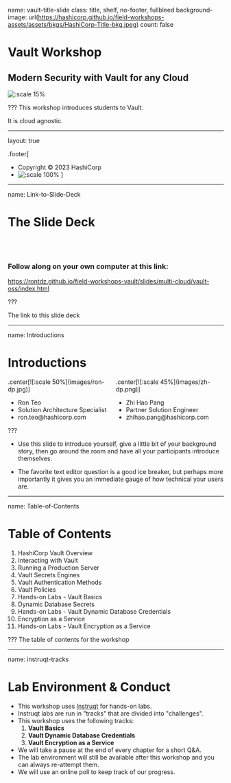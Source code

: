 name: vault-title-slide
class: title, shelf, no-footer, fullbleed
background-image: url(https://hashicorp.github.io/field-workshops-assets/assets/bkgs/HashiCorp-Title-bkg.jpeg)
count: false

# Vault Workshop
## Modern Security with Vault for any Cloud

![:scale 15%](https://hashicorp.github.io/field-workshops-assets/assets/logos/logo_vault.png)

???
This workshop introduces students to Vault.

It is cloud agnostic.

---
layout: true

.footer[
- Copyright © 2023 HashiCorp
- ![:scale 100%](https://hashicorp.github.io/field-workshops-assets/assets/logos/HashiCorp_Icon_Black.svg)
]

---
name: Link-to-Slide-Deck
# The Slide Deck
<br><br>
### Follow along on your own computer at this link:

https://rontdz.github.io/field-workshops-vault/slides/multi-cloud/vault-oss/index.html

???

The link to this slide deck

---
name: Introductions
# Introductions

<div style="float: left; width: 50%;">
.center[![:scale 50%](images/ron-dp.jpg)]
<ul>
<li>Ron Teo</li>
<li>Solution Architecture Specialist</li>
<li>ron.teo@hashicorp.com</li>
</ul>
</div>
<div style="float: right; width: 50%;">
.center[![:scale 45%](images/zh-dp.png)]
<ul>
<li>Zhi Hao Pang</li>
<li>Partner Solution Engineer</li>
<li>zhihao.pang@hashicorp.com</li>
</ul>
</div>


???
* Use this slide to introduce yourself, give a little bit of your background story, then go around the room and have all your participants introduce themselves.

* The favorite text editor question is a good ice breaker, but perhaps more importantly it gives you an immediate gauge of how technical your users are.  

---
name: Table-of-Contents
# Table of Contents

1. HashiCorp Vault Overview
1. Interacting with Vault
1. Running a Production Server
1. Vault Secrets Engines
1. Vault Authentication Methods
1. Vault Policies
1. Hands-on Labs - Vault Basics 
1. Dynamic Database Secrets 
1. Hands-on Labs - Vault Dynamic Database Credentials
1. Encryption as a Service
1. Hands-on Labs - Vault Encryption as a Service

???
The table of contents for the workshop

---
name: instruqt-tracks
# Lab Environment & Conduct
* This workshop uses [Instruqt](https://instruqt.com) for hands-on labs.
* Instruqt labs are run in "tracks" that are divided into "challenges".
* This workshop uses the following tracks:
    1. **Vault Basics**
    1. **Vault Dynamic Database Credentials**
    1. **Vault Encryption as a Service**
* We will take a pause at the end of every chapter for a short Q&A.
* The lab environment will still be available after this workshop and you can always re-attempt them.
* We will use an online poll to keep track of our progress.